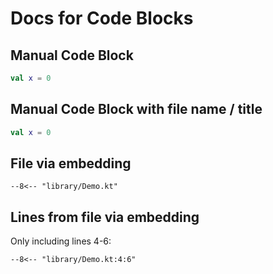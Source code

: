 # Docs for Code Blocks

## Manual Code Block

```kotlin linenums="1"
val x = 0
```

## Manual Code Block with file name / title

```kotlin title="File.kt" linenums="1"
val x = 0
```

## File via embedding

``` title="library/Demo.kt" linenums="1"
--8<-- "library/Demo.kt"
```

## Lines from file via embedding

Only including lines 4-6:

``` title="library/Demo.kt" linenums="4"
--8<-- "library/Demo.kt:4:6"
```